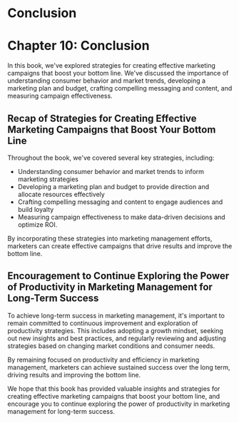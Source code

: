 # Conclusion

Chapter 10: Conclusion
======================

In this book, we've explored strategies for creating effective marketing campaigns that boost your bottom line. We've discussed the importance of understanding consumer behavior and market trends, developing a marketing plan and budget, crafting compelling messaging and content, and measuring campaign effectiveness.

Recap of Strategies for Creating Effective Marketing Campaigns that Boost Your Bottom Line
------------------------------------------------------------------------------------------

Throughout the book, we've covered several key strategies, including:

* Understanding consumer behavior and market trends to inform marketing strategies
* Developing a marketing plan and budget to provide direction and allocate resources effectively
* Crafting compelling messaging and content to engage audiences and build loyalty
* Measuring campaign effectiveness to make data-driven decisions and optimize ROI.

By incorporating these strategies into marketing management efforts, marketers can create effective campaigns that drive results and improve the bottom line.

Encouragement to Continue Exploring the Power of Productivity in Marketing Management for Long-Term Success
-----------------------------------------------------------------------------------------------------------

To achieve long-term success in marketing management, it's important to remain committed to continuous improvement and exploration of productivity strategies. This includes adopting a growth mindset, seeking out new insights and best practices, and regularly reviewing and adjusting strategies based on changing market conditions and consumer needs.

By remaining focused on productivity and efficiency in marketing management, marketers can achieve sustained success over the long term, driving results and improving the bottom line.

We hope that this book has provided valuable insights and strategies for creating effective marketing campaigns that boost your bottom line, and encourage you to continue exploring the power of productivity in marketing management for long-term success.
